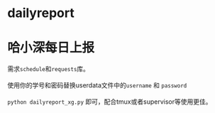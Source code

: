 # dailyreport
哈小深每日上报
======
需求`schedule`和`requests`库。
<br><br>
使用你的学号和密码替换userdata文件中的`username` 和 `password`
<br><br>
`python dailyreport_xg.py` 即可，配合tmux或者supervisor等使用更佳。